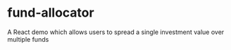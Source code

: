 # fund-allocator

A React demo which allows users to spread a single investment value over multiple funds 
